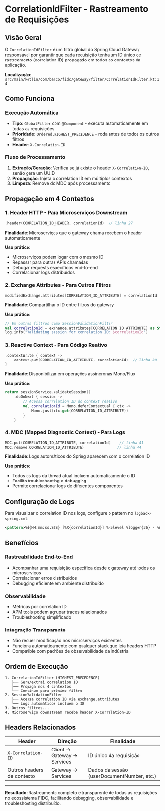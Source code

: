 # CorrelationIdFilter - Rastreamento de Requisições

## Visão Geral

O `CorrelationIdFilter` é um filtro global do Spring Cloud Gateway responsável por garantir que cada requisição tenha um ID único de rastreamento (correlation ID) propagado em todos os contextos da aplicação.

**Localização**: `src/main/kotlin/com/banco/fidc/gateway/filter/CorrelationIdFilter.kt:14`

## Como Funciona

### Execução Automática
- **Tipo**: `GlobalFilter` com `@Component` - executa automaticamente em todas as requisições
- **Prioridade**: `Ordered.HIGHEST_PRECEDENCE` - roda antes de todos os outros filtros
- **Header**: `X-Correlation-ID`

### Fluxo de Processamento

1. **Extração/Geração**: Verifica se já existe o header `X-Correlation-ID`, senão gera um UUID
2. **Propagação**: Injeta o correlation ID em múltiplos contextos
3. **Limpeza**: Remove do MDC após processamento

## Propagação em 4 Contextos

### 1. Header HTTP - Para Microserviços Downstream

```kotlin
.header(CORRELATION_ID_HEADER, correlationId)  // linha 27
```

**Finalidade**: Microserviços que o gateway chama recebem o header automaticamente

**Uso prático**:
- Microserviços podem logar com o mesmo ID
- Repassar para outras APIs chamadas
- Debugar requests específicos end-to-end
- Correlacionar logs distribuídos

### 2. Exchange Attributes - Para Outros Filtros

```kotlin
modifiedExchange.attributes[CORRELATION_ID_ATTRIBUTE] = correlationId  // linha 34
```

**Finalidade**: Compartilhar o ID entre filtros do gateway

**Uso prático**:
```kotlin
// Em outros filtros como SessionValidationFilter
val correlationId = exchange.attributes[CORRELATION_ID_ATTRIBUTE] as String
log.info("Validating session for correlation ID: $correlationId")
```

### 3. Reactive Context - Para Código Reativo

```kotlin
.contextWrite { context ->
    context.put(CORRELATION_ID_ATTRIBUTE, correlationId)  // linha 38
}
```

**Finalidade**: Disponibilizar em operações assíncronas Mono/Flux

**Uso prático**:
```kotlin
return sessionService.validateSession()
    .doOnNext { session ->
        // Acessa correlation ID do context reativo
        val correlationId = Mono.deferContextual { ctx -> 
            Mono.just(ctx.get(CORRELATION_ID_ATTRIBUTE))
        }
    }
```

### 4. MDC (Mapped Diagnostic Context) - Para Logs

```kotlin
MDC.put(CORRELATION_ID_ATTRIBUTE, correlationId)    // linha 41
MDC.remove(CORRELATION_ID_ATTRIBUTE)               // linha 44
```

**Finalidade**: Logs automáticos do Spring aparecem com o correlation ID

**Uso prático**:
- Todos os logs da thread atual incluem automaticamente o ID
- Facilita troubleshooting e debugging
- Permite correlacionar logs de diferentes componentes

## Configuração de Logs

Para visualizar o correlation ID nos logs, configure o pattern no `logback-spring.xml`:

```xml
<pattern>%d{HH:mm:ss.SSS} [%X{correlationId}] %-5level %logger{36} - %msg%n</pattern>
```

## Benefícios

### Rastreabilidade End-to-End
- Acompanhar uma requisição específica desde o gateway até todos os microserviços
- Correlacionar erros distribuídos
- Debugging eficiente em ambiente distribuído

### Observabilidade
- Métricas por correlation ID
- APM tools podem agrupar traces relacionados
- Troubleshooting simplificado

### Integração Transparente
- Não requer modificação nos microserviços existentes
- Funciona automaticamente com qualquer stack que leia headers HTTP
- Compatible com padrões de observabilidade da indústria

## Ordem de Execução

```
1. CorrelationIdFilter (HIGHEST_PRECEDENCE)
   ├── Gera/extrai correlation ID
   ├── Propaga nos 4 contextos
   └── Continue para próximo filtro
2. SessionValidationFilter
   ├── Acessa correlation ID via exchange.attributes
   └── Logs automáticos incluem o ID
3. Outros filtros...
4. Microserviço downstream recebe header X-Correlation-ID
```

## Headers Relacionados

| Header | Direção | Finalidade |
|--------|---------|-----------|
| `X-Correlation-ID` | Client → Gateway → Services | ID único da requisição |
| Outros headers de contexto | Gateway → Services | Dados da sessão (userDocumentNumber, etc.) |

---

**Resultado**: Rastreamento completo e transparente de todas as requisições no ecossistema FIDC, facilitando debugging, observabilidade e troubleshooting distribuído.